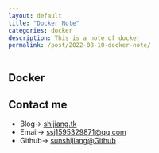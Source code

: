 ```yaml
---
layout: default
title: "Docker Note"
categories: docker
description: This is a note of docker
permalink: /post/2022-08-10-docker-note/
---
```

## Docker 




## Contact me
- Blog-> [shijiang.tk](https://shijiang.tk)
- Email-> <ssj1595329871@qq.com>
- Github-> [sunshijiang@Github](https://github.com/sunshijiang)
